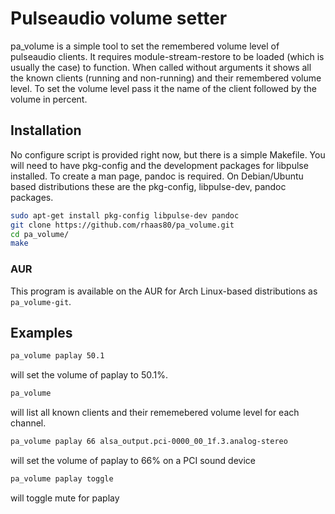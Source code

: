 Pulseaudio volume setter
========================

pa_volume is a simple tool to set the remembered volume level of pulseaudio
clients. It requires module-stream-restore to be loaded (which is usually the
case) to function. When called without arguments it shows all the known clients
(running and non-running) and their remembered volume level. To set the volume
level pass it the name of the client followed by the volume in percent.

## Installation
No configure script is provided right now, but there is a simple Makefile. You
will need to have pkg-config and the development packages for libpulse
installed.  To create a man page, pandoc is required. On Debian/Ubuntu based
distributions these are the pkg-config, libpulse-dev, pandoc packages.

```bash
sudo apt-get install pkg-config libpulse-dev pandoc
git clone https://github.com/rhaas80/pa_volume.git
cd pa_volume/
make
```

### AUR
This program is available on the AUR for Arch Linux-based distributions as
`pa_volume-git`.

## Examples

```bash
pa_volume paplay 50.1
```
will set the volume of paplay to 50.1%.

```bash
pa_volume
```
will list all known clients and their rememebered volume level for each
channel.

```bash
pa_volume paplay 66 alsa_output.pci-0000_00_1f.3.analog-stereo
```
will set the volume of paplay to 66% on a PCI sound device

```bash
pa_volume paplay toggle
```
will toggle mute for paplay
